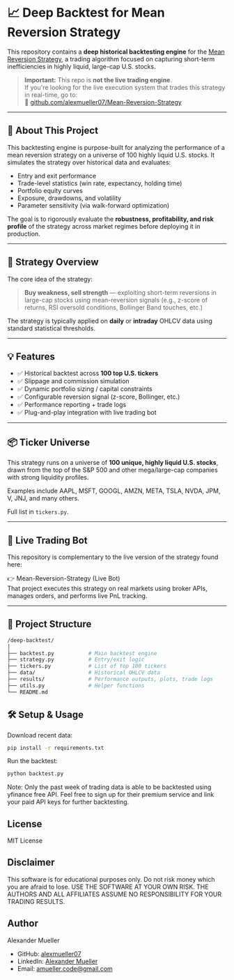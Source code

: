 # 📈 Deep Backtest for Mean Reversion Strategy

This repository contains a **deep historical backtesting engine** for the [Mean Reversion Strategy](https://github.com/alexmueller07/Mean-Reversion-Strategy), a trading algorithm focused on capturing short-term inefficiencies in highly liquid, large-cap U.S. stocks.

> **Important:** This repo is **not the live trading engine**.  
> If you're looking for the live execution system that trades this strategy in real-time, go to:  
> 🔗 [github.com/alexmueller07/Mean-Reversion-Strategy](https://github.com/alexmueller07/Mean-Reversion-Strategy)

---

## 🧠 About This Project

This backtesting engine is purpose-built for analyzing the performance of a mean reversion strategy on a universe of 100 highly liquid U.S. stocks. It simulates the strategy over historical data and evaluates:

- Entry and exit performance
- Trade-level statistics (win rate, expectancy, holding time)
- Portfolio equity curves
- Exposure, drawdowns, and volatility
- Parameter sensitivity (via walk-forward optimization)

The goal is to rigorously evaluate the **robustness, profitability, and risk profile** of the strategy across market regimes before deploying it in production.

---

## 🧪 Strategy Overview

The core idea of the strategy:

> **Buy weakness, sell strength** — exploiting short-term reversions in large-cap stocks using mean-reversion signals (e.g., z-score of returns, RSI oversold conditions, Bollinger Band touches, etc.)

The strategy is typically applied on **daily** or **intraday** OHLCV data using standard statistical thresholds.

---

## 💡 Features

- ✅ Historical backtest across **100 top U.S. tickers**
- ✅ Slippage and commission simulation
- ✅ Dynamic portfolio sizing / capital constraints
- ✅ Configurable reversion signal (z-score, Bollinger, etc.)
- ✅ Performance reporting + trade logs
- ✅ Plug-and-play integration with live trading bot

---

## 📦 Ticker Universe

This strategy runs on a universe of **100 unique, highly liquid U.S. stocks**, drawn from the top of the S&P 500 and other mega/large-cap companies with strong liquidity profiles.

Examples include AAPL, MSFT, GOOGL, AMZN, META, TSLA, NVDA, JPM, V, JNJ, and many others.

Full list in `tickers.py`.

---

## 🚀 Live Trading Bot

This repository is complementary to the live version of the strategy found here:

👉 Mean-Reversion-Strategy (Live Bot)  
That project executes this strategy on real markets using broker APIs, manages orders, and performs live PnL tracking.

---

## 📁 Project Structure

```bash
/deep-backtest/
│
├── backtest.py           # Main backtest engine
├── strategy.py           # Entry/exit logic
├── tickers.py            # List of top 100 tickers
├── data/                 # Historical OHLCV data
├── results/              # Performance outputs, plots, trade logs
├── utils.py              # Helper functions
└── README.md
```

## 🛠️ Setup & Usage

Download recent data:

```bash
pip install -r requirements.txt
```

Run the backtest:

```bash
python backtest.py
```

Note: Only the past week of trading data is able to be backtested using yfinance free API. Feel free to sign up for their premium service and link your paid API keys for further backtesting.


## License

MIT License

## Disclaimer

This software is for educational purposes only. Do not risk money which you are afraid to lose. USE THE SOFTWARE AT YOUR OWN RISK. THE AUTHORS AND ALL AFFILIATES ASSUME NO RESPONSIBILITY FOR YOUR TRADING RESULTS.

## Author

Alexander Mueller

- GitHub: [alexmueller07](https://github.com/alexmueller07)
- LinkedIn: [Alexander Mueller](https://www.linkedin.com/in/alexander-mueller-021658307/)
- Email: amueller.code@gmail.com

